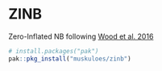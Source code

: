 # ZINB
Zero-Inflated NB following [Wood et al. 2016](https://www.tandfonline.com/doi/full/10.1080/01621459.2016.1180986)

```r
# install.packages("pak")
pak::pkg_install("muskuloes/zinb")
```

